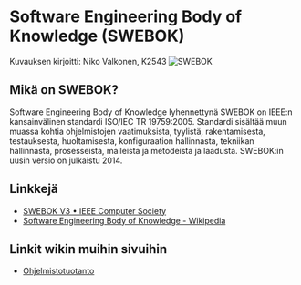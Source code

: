 

# Software Engineering Body of Knowledge (SWEBOK)

Kuvauksen kirjoitti: Niko Valkonen, K2543
![SWEBOK](https://www.computer.org/cms/Computer.org/professional-education/images/SWEBOK_logo_v2.jpg)
## Mikä on SWEBOK?
Software Engineering Body of Knowledge lyhennettynä SWEBOK on IEEE:n  kansainvälinen standardi  ISO/IEC TR 19759:2005. 
Standardi sisältää muun muassa kohtia ohjelmistojen vaatimuksista, tyylistä, rakentamisesta, testauksesta, huoltamisesta, konfiguraation hallinnasta, tekniikan hallinnasta, prosesseista, malleista ja metodeista ja laadusta.
SWEBOK:in uusin versio on julkaistu 2014. 


## Linkkejä

* [SWEBOK V3 • IEEE Computer Society](https://www.computer.org/web/swebok/v3) 
* [Software Engineering Body of Knowledge - Wikipedia](https://en.wikipedia.org/wiki/Software_Engineering_Body_of_Knowledge) 

## Linkit wikin muihin sivuihin
* [Ohjelmistotuotanto](https://github.com/JAMKPROJ/TTOS1000-GT0/blob/master/Ohjelmistotuotanto.md)
